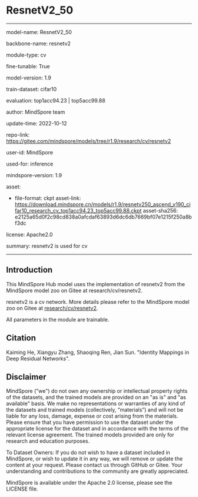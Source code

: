 # ResnetV2_50

---

model-name: ResnetV2_50

backbone-name: resnetv2

module-type: cv

fine-tunable: True

model-version: 1.9

train-dataset: cifar10

evaluation: top1acc94.23 | top5acc99.88

author: MindSpore team

update-time: 2022-10-12

repo-link: <https://gitee.com/mindspore/models/tree/r1.9/research/cv/resnetv2>

user-id: MindSpore

used-for: inference

mindspore-version: 1.9

asset:

-
    file-format: ckpt
    asset-link: <https://download.mindspore.cn/models/r1.9/resnetv250_ascend_v190_cifar10_research_cv_top1acc94.23_top5acc99.88.ckpt>
    asset-sha256: e2125a65d0f2c98cd838a0afcdaf63893d6dc6db7669bf07e1215f250a8bf3dc

license: Apache2.0

summary: resnetv2 is used for cv

---

## Introduction

This MindSpore Hub model uses the implementation of resnetv2 from the MindSpore model zoo on Gitee at research/cv/resnetv2.

resnetv2 is a cv network. More details please refer to the MindSpore model zoo on Gitee at [research/cv/resnetv2](https://gitee.com/mindspore/models/blob/r1.9/research/cv/resnetv2/README_CN.md).

All parameters in the module are trainable.

## Citation

Kaiming He, Xiangyu Zhang, Shaoqing Ren, Jian Sun. "Identity Mappings in Deep Residual Networks".

## Disclaimer

MindSpore ("we") do not own any ownership or intellectual property rights of the datasets, and the trained models are provided on an "as is" and "as available" basis. We make no representations or warranties of any kind of the datasets and trained models (collectively, “materials”) and will not be liable for any loss, damage, expense or cost arising from the materials. Please ensure that you have permission to use the dataset under the appropriate license for the dataset and in accordance with the terms of the relevant license agreement. The trained models provided are only for research and education purposes.

To Dataset Owners: If you do not wish to have a dataset included in MindSpore, or wish to update it in any way, we will remove or update the content at your request. Please contact us through GitHub or Gitee. Your understanding and contributions to the community are greatly appreciated.

MindSpore is available under the Apache 2.0 license, please see the LICENSE file.
